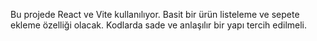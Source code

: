 <!-- Use this file to provide workspace-specific custom instructions to Copilot. For more details, visit https://code.visualstudio.com/docs/copilot/copilot-customization#_use-a-githubcopilotinstructionsmd-file -->

Bu projede React ve Vite kullanılıyor. Basit bir ürün listeleme ve sepete ekleme özelliği olacak. Kodlarda sade ve anlaşılır bir yapı tercih edilmeli.
